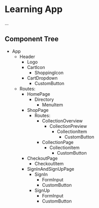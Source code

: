 # Learning App

...

## Component Tree

- App
  - Header
    - Logo
    - CartIcon
      - ShoppingIcon
    - CartDropdown
      - CustomButton
  - Routes:
    - HomePage
      - Directory
        - MenuItem
    - ShopPage
      - Routes:
        - CollectionOverview
          - CollectionPreview
            - CollectionItem
              - CustomButton
        - CollectionPage
          - CollectionItem
            - CustomButton
    - CheckoutPage
      - CheckoutItem
    - SignInAndSignUpPage
      - SignIn
        - FormInput
        - CustomButton
      - SignUp
        - FormInput
        - CustomButton
